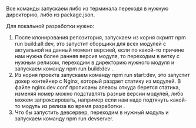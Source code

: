 Все команды запускаем либо из терминала переходя в нужную директорию, либо из package.json. 

Для локальной разработки нужно:

1. После клонирования репозитория, запускаем из корня скрипт npm run build:all:dev, это запустит
   сборщики для всех модулей с актуальной на данный момент версией, если по какой-то причине нам нужна 
   более ранняя версия модуля, то переходим в ветку с нужным релизом, переходим в директорию нужного модуля
   и запускаем команду npm run build:dev .
2. Из корня проекта запускаем команду npm run start:dev, это запустит докер контейнер
   с Nginx, который раздает статику из модулей. В файле nginx.dev.conf прописаны алеасы
   откуда берется статика, изменяя номер можно подставлять разные версии модулей,
   либо можем запроксировать, например если нам надо подтянуть какой-то модуль из релиза во время разработки .
3. Что бы запустить девсервер, переходим в нужный модуль и запускаем команду npm run devserver.

   